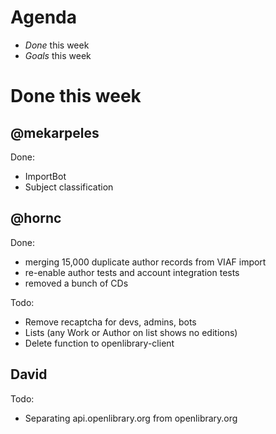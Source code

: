# Agenda

- *Done* this week
- *Goals* this week

# Done this week

## @mekarpeles

Done:
- ImportBot
- Subject classification

## @hornc

Done:
- merging 15,000 duplicate author records from VIAF import 
- re-enable author tests and account integration tests
- removed a bunch of CDs

Todo:
- Remove recaptcha for devs, admins, bots
- Lists (any Work or Author on list shows no editions)
- Delete function to openlibrary-client

## David

Todo:
- Separating api.openlibrary.org from openlibrary.org